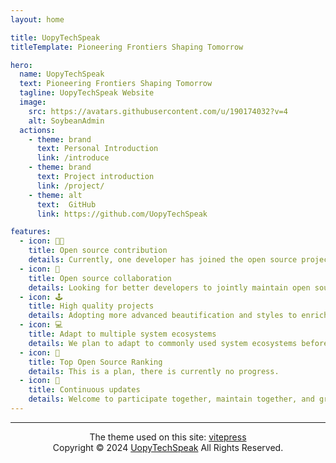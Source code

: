 ```yaml
---
layout: home

title: UopyTechSpeak
titleTemplate: Pioneering Frontiers Shaping Tomorrow

hero:
  name: UopyTechSpeak
  text: Pioneering Frontiers Shaping Tomorrow
  tagline: UopyTechSpeak Website
  image:
    src: https://avatars.githubusercontent.com/u/190174032?v=4
    alt: SoybeanAdmin
  actions:
    - theme: brand
      text: Personal Introduction
      link: /introduce
    - theme: brand
      text: Project introduction
      link: /project/
    - theme: alt
      text:  GitHub
      link: https://github.com/UopyTechSpeak

features:
  - icon: 👨‍💻
    title: Open source contribution
    details: Currently, one developer has joined the open source project and made contributions.
  - icon: 🤝
    title: Open source collaboration
    details: Looking for better developers to jointly maintain open source projects.
  - icon: 🕹️
    title: High quality projects
    details: Adopting more advanced beautification and styles to enrich the UI.
  - icon: 💻
    title: Adapt to multiple system ecosystems
    details: We plan to adapt to commonly used system ecosystems before 2030.
  - icon: 🚀
    title: Top Open Source Ranking
    details: This is a plan, there is currently no progress.
  - icon: 🔔
    title: Continuous updates
    details: Welcome to participate together, maintain together, and gradually improve.
---
```


<Confetti />
<DataPanel />

----
<div align="center">The theme used on this site: <a href="https://vitepress.dev/" target="_blank">vitepress</a></div>
<div align="center">Copyright © 2024 <a href="/" target="_blank">UopyTechSpeak</a> All Rights Reserved.</div>

